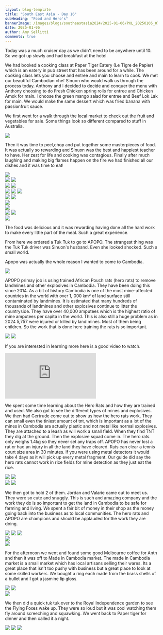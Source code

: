 ```yaml
---
layout: blog-template
title: "South East Asia - Day 16"
subHeading: "Food and Hero's"
bannerImage: /images/blogs/southeastasia2024/2025-01-06/PXL_20250106_070157522.jpg_compressed.JPEG
date: 2025-01-06
author: Amy Sellitti
comments: true
---
```


Today was a much cruiser day as we didn't need to be anywhere until 10. So we got up slowly and had breakfast at the hotel.

We had booked a cooking class at Paper Tiger Eatery (Le Tigre de Papier) which is an eatery in pub street that has been around for a while. The cooking class lets you choose and entree and main to learn to cook. We met our beautiful Cambodian chef Sinuon who would walk us through the process today. Anthony and I decided to decide and conquer the menu with Anthony choosing to do Fresh Chicken spring rolls for entree and Chicken Amok for main. I choose the green mango salad for entree and Beef Lok Lak for main. We would make the same dessert which was fried banana with passionfruit sauce. 

We first went for a walk through the local market to check out the fruit and vegetables for sale. Some things look so different compared to stuff in Australia.

<div class="center-image"><img src="/images/blogs/southeastasia2024/2025-01-06/PXL_20250106_032039370.jpg_compressed.JPEG"/></div>

Then it was time to peel,chop and put together some masterpieces of food. It was actually so rewarding and Sinuon was the best and happiest teacher to have. Her zest for life and cooking was contagious. Finally after much laughing and making big flames happen on the fire we had finished all our dishes and it was time to eat! 

<div class="center-image"><img src="/images/blogs/southeastasia2024/2025-01-06/PXL_20250106_032733151.MP.jpg_compressed.JPEG"/></div>
<div class="grid-2c">
  <img src="/images/blogs/southeastasia2024/2025-01-06/PXL_20250106_035150603.jpg_compressed.JPEG"/>
  <img src="/images/blogs/southeastasia2024/2025-01-06/PXL_20250106_041011963.MP.jpg_compressed.JPEG"/>
</div>
<div class="grid-2c">
  <img src="/images/blogs/southeastasia2024/2025-01-06/PXL_20250106_041058268.jpg_compressed.JPEG"/>
  <img src="/images/blogs/southeastasia2024/2025-01-06/PXL_20250106_042048628.jpg_compressed.JPEG"/>
</div>
<div class="grid-1l-2w">
  <img src="/images/blogs/southeastasia2024/2025-01-06/PXL_20250106_042314310.MP.jpg_compressed.JPEG"/>
  <img src="/images/blogs/southeastasia2024/2025-01-06/PXL_20250106_042708968.MP.jpg_compressed.JPEG"/>
  <img src="/images/blogs/southeastasia2024/2025-01-06/PXL_20250106_043438129.jpg_compressed.JPEG"/>
</div>
<div class="grid-2c">
  <img src="/images/blogs/southeastasia2024/2025-01-06/PXL_20250106_043512756.jpg_compressed.JPEG"/>
  <img src="/images/blogs/southeastasia2024/2025-01-06/PXL_20250106_043555671.jpg_compressed.JPEG"/>
</div>
<div class="center-image"><img src="/images/blogs/southeastasia2024/2025-01-06/PXL_20250106_045332898.jpg_compressed.JPEG"/></div>
<div class="center-image"><img src="/images/blogs/southeastasia2024/2025-01-06/PXL_20250106_045439680.MP.jpg_compressed.JPEG"/></div>
<div class="grid-2c">
  <img src="/images/blogs/southeastasia2024/2025-01-06/PXL_20250106_050015614.jpg_compressed.JPEG"/>
  <img src="/images/blogs/southeastasia2024/2025-01-06/PXL_20250106_050058652.MP.jpg_compressed.JPEG"/>
</div>
<div class="center-image"><img src="/images/blogs/southeastasia2024/2025-01-06/PXL_20250106_053321749.jpg_compressed.JPEG"/></div>

The food was delicious and it was rewarding having done all the hard work to make every little part of the meal. Such a great experience.

From here we ordered a Tuk Tuk to go to APOPO. The strangest thing was the Tuk Tuk driver was Sinuon's husband. Even she looked shocked. Such a small world.

Apopo was actually the whole reason I wanted to come to Cambodia. 

<div class="center-image"><img src="/images/blogs/southeastasia2024/2025-01-06/PXL_20250106_062237495.jpg_compressed.JPEG"/></div>

APOPO primay job is using trained African Pouch rats (hero rats) to remove landmines and other explosives in Cambodia. They have been doing this since 2014.  As a bit of history Cambodia is one of the most mine-affected countries in the world with over 1, 000 km² of land surface still contaminated by landmines. It is estimated that many hundreds of thousands of landmines and other explosives continue to litter the countryside. They have over 40,000 amputees which is the highest ratio of mine amputees per capita in the world. This is also still a huge problem as in 2024 5,757 were injured or killed by land mines. Most of them being children. So the work that is done here training the rats is so important.

<div class="grid-2c">
  <img src="/images/blogs/southeastasia2024/2025-01-06/PXL_20250106_063221688.jpg_compressed.JPEG"/>
  <img src="/images/blogs/southeastasia2024/2025-01-06/PXL_20250106_063238996.MP.jpg_compressed.JPEG"/>
</div>

If you are interested in learning more here is a good video to watch. 
<div class="center-video">
  <iframe src="https://www.youtube.com/embed/HJX_hMtEh4g?si=LaqORNsozXk4-VQQ" frameborder="0" allowfullscreen></iframe>
</div>

We spent some time learning about the Hero Rats and how they are trained and used. We also got to see the different types of mines and explosives. We then had Gertrude come out to show us how the hero rats work. They can small even the tiniest amount of tnt, which is important as a lot of the mines in Cambodia ara actually plastic and not metal like normal explosives.  They are attached to a leash as will work a small field. When they find TNT they dig at the ground. Then the explosive squad come in. The hero rats only weighs 1.4kg so they never set any traps off. APOPO has never lost a rat or had an injury in all the land they have cleared. Rats can clear a tennis court size area in 30 minutes. If you were using metal detectors it would take 4 days as it will pick up every metal fragment. Our guide did say the hero rats cannot work in rice fields for mine detection as they just eat the rice.

<div class="grid-2c">
  <img src="/images/blogs/southeastasia2024/2025-01-06/PXL_20250106_070155571.jpg_compressed.JPEG"/>
  <img src="/images/blogs/southeastasia2024/2025-01-06/PXL_20250106_070157522.jpg_compressed.JPEG"/>
</div>
<div class="grid-2c">
  <img src="/images/blogs/southeastasia2024/2025-01-06/PXL_20250106_070239127.MP.jpg_compressed.JPEG"/>
  <img src="/images/blogs/southeastasia2024/2025-01-06/PXL_20250106_070337363.MP.jpg_compressed.JPEG"/>
</div>

We then got to hold 2 of them.  Jordan and Valarie came out to meet us. They were so cute and snuggly. This is such and amazing company and the work they do is so important to get the land in Cambodia to be safe for farming and living. We spent a fair bit of money in their shop as the money going back into the business as to local communities.  The hero rats and APOPO are champions and should be applauded for the work they are doing.

<div class="grid-2w-1l">
  <img src="/images/blogs/southeastasia2024/2025-01-06/PXL_20250106_070836104.jpg_compressed.JPEG"/>
  <img src="/images/blogs/southeastasia2024/2025-01-06/PXL_20250106_070840045.jpg_compressed.JPEG"/>
  <img src="/images/blogs/southeastasia2024/2025-01-06/PXL_20250106_070858629.jpg_compressed.JPEG"/>
</div>
<div class="center-image"><img src="/images/blogs/southeastasia2024/2025-01-06/PXL_20250106_071108164.jpg_compressed.JPEG"/></div>
<div class="center-image"><img src="/images/blogs/southeastasia2024/2025-01-06/PXL_20250106_071133900.jpg_compressed.JPEG"/></div>

For the afternoon we went and found some good Melbourne coffee for Anth and then it was off to Made in Cambodia market. The made in Cambodia market is a small market which has local artisans selling their wares. Its a great place that isn't too pushy with business but a great place to look at some skilled workers. We bought a ring each made from the brass shells of a bullet and I got a jasmine lip gloss. 

<div class="grid-2c">
  <img src="/images/blogs/southeastasia2024/2025-01-06/PXL_20250106_084820727.MP.jpg_compressed.JPEG"/>
  <img src="/images/blogs/southeastasia2024/2025-01-06/PXL_20250106_084515779.jpg_compressed.JPEG"/>
</div>
<div class="center-image"><img src="/images/blogs/southeastasia2024/2025-01-06/PXL_20250106_084656280.jpg_compressed.JPEG"/></div>

We then did a quick tuk tuk over to the Royal Independence garden to see the Flying Foxes wake up. They were so loud but it was cool watching them fly around screeching and squawking. We went back to Paper tiger for dinner and then called it a night. 

<div class="grid-3c">
  <img src="/images/blogs/southeastasia2024/2025-01-06/PXL_20250106_105950635.jpg_compressed.JPEG"/>
  <img src="/images/blogs/southeastasia2024/2025-01-06/PXL_20250106_110918282.MP.jpg_compressed.JPEG"/>
  <img src="/images/blogs/southeastasia2024/2025-01-06/PXL_20250106_112111501.MP.jpg_compressed.JPEG"/>
</div>
